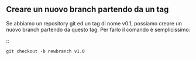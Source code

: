 Creare un nuovo branch partendo da un tag
-----------------------------------------

Se abbiamo un repository git ed un tag di nome v0.1, possiamo creare un nuovo
branch partendo da questo tag. Per farlo il comando è semplicissimo:

::

    git checkout -b newbranch v1.0